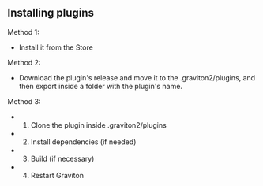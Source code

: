 ## Installing plugins

Method 1:

- Install it from the Store

Method 2:

- Download the plugin's release and move it to the .graviton2/plugins, and then export inside a folder with the plugin's name.

Method 3:

- 1. Clone the plugin inside .graviton2/plugins
- 2. Install dependencies (if needed)
- 3. Build (if necessary)
- 4. Restart Graviton

